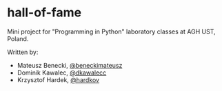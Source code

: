 # hall-of-fame

Mini project for "Programming in Python" laboratory classes at AGH UST, Poland.

Written by:
- Mateusz Benecki, [@beneckimateusz](https://github.com/beneckimateusz)
- Dominik Kawalec, [@dkawalecc](https://github.com/dkawalecc)
- Krzysztof Hardek, [@hardkov](https://github.com/hardkov)
